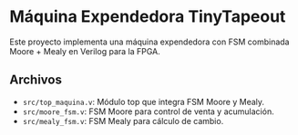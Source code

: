 # Máquina Expendedora TinyTapeout

Este proyecto implementa una máquina expendedora con FSM combinada Moore + Mealy en Verilog para la FPGA.

## Archivos

- `src/top_maquina.v`: Módulo top que integra FSM Moore y Mealy.
- `src/moore_fsm.v`: FSM Moore para control de venta y acumulación.
- `src/mealy_fsm.v`: FSM Mealy para cálculo de cambio.




